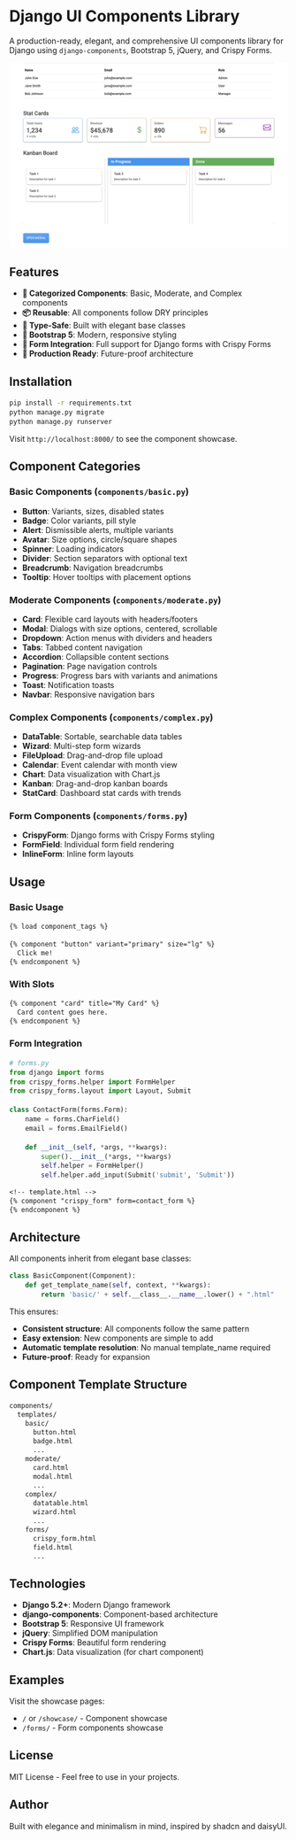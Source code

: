 # Django UI Components Library

A production-ready, elegant, and comprehensive UI components library for Django using `django-components`, Bootstrap 5, jQuery, and Crispy Forms.

![](home-screenshot.png)

## Features

- **🎨 Categorized Components**: Basic, Moderate, and Complex components
- **📦 Reusable**: All components follow DRY principles
- **🎯 Type-Safe**: Built with elegant base classes
- **💅 Bootstrap 5**: Modern, responsive styling
- **📝 Form Integration**: Full support for Django forms with Crispy Forms
- **🚀 Production Ready**: Future-proof architecture

## Installation

```bash
pip install -r requirements.txt
python manage.py migrate
python manage.py runserver
```

Visit `http://localhost:8000/` to see the component showcase.

## Component Categories

### Basic Components (`components/basic.py`)
- **Button**: Variants, sizes, disabled states
- **Badge**: Color variants, pill style
- **Alert**: Dismissible alerts, multiple variants
- **Avatar**: Size options, circle/square shapes
- **Spinner**: Loading indicators
- **Divider**: Section separators with optional text
- **Breadcrumb**: Navigation breadcrumbs
- **Tooltip**: Hover tooltips with placement options

### Moderate Components (`components/moderate.py`)
- **Card**: Flexible card layouts with headers/footers
- **Modal**: Dialogs with size options, centered, scrollable
- **Dropdown**: Action menus with dividers and headers
- **Tabs**: Tabbed content navigation
- **Accordion**: Collapsible content sections
- **Pagination**: Page navigation controls
- **Progress**: Progress bars with variants and animations
- **Toast**: Notification toasts
- **Navbar**: Responsive navigation bars

### Complex Components (`components/complex.py`)
- **DataTable**: Sortable, searchable data tables
- **Wizard**: Multi-step form wizards
- **FileUpload**: Drag-and-drop file upload
- **Calendar**: Event calendar with month view
- **Chart**: Data visualization with Chart.js
- **Kanban**: Drag-and-drop kanban boards
- **StatCard**: Dashboard stat cards with trends

### Form Components (`components/forms.py`)
- **CrispyForm**: Django forms with Crispy Forms styling
- **FormField**: Individual form field rendering
- **InlineForm**: Inline form layouts

## Usage

### Basic Usage

```django
{% load component_tags %}

{% component "button" variant="primary" size="lg" %}
  Click me!
{% endcomponent %}
```

### With Slots

```django
{% component "card" title="My Card" %}
  Card content goes here.
{% endcomponent %}
```

### Form Integration

```python
# forms.py
from django import forms
from crispy_forms.helper import FormHelper
from crispy_forms.layout import Layout, Submit

class ContactForm(forms.Form):
    name = forms.CharField()
    email = forms.EmailField()
    
    def __init__(self, *args, **kwargs):
        super().__init__(*args, **kwargs)
        self.helper = FormHelper()
        self.helper.add_input(Submit('submit', 'Submit'))
```

```django
<!-- template.html -->
{% component "crispy_form" form=contact_form %}
{% endcomponent %}
```

## Architecture

All components inherit from elegant base classes:

```python
class BasicComponent(Component):
    def get_template_name(self, context, **kwargs):
        return 'basic/' + self.__class__.__name__.lower() + ".html"
```

This ensures:
- **Consistent structure**: All components follow the same pattern
- **Easy extension**: New components are simple to add
- **Automatic template resolution**: No manual template_name required
- **Future-proof**: Ready for expansion

## Component Template Structure

```
components/
  templates/
    basic/
      button.html
      badge.html
      ...
    moderate/
      card.html
      modal.html
      ...
    complex/
      datatable.html
      wizard.html
      ...
    forms/
      crispy_form.html
      field.html
      ...
```

## Technologies

- **Django 5.2+**: Modern Django framework
- **django-components**: Component-based architecture
- **Bootstrap 5**: Responsive UI framework
- **jQuery**: Simplified DOM manipulation
- **Crispy Forms**: Beautiful form rendering
- **Chart.js**: Data visualization (for chart component)

## Examples

Visit the showcase pages:
- `/` or `/showcase/` - Component showcase
- `/forms/` - Form components showcase

## License

MIT License - Feel free to use in your projects.

## Author

Built with elegance and minimalism in mind, inspired by shadcn and daisyUI.
